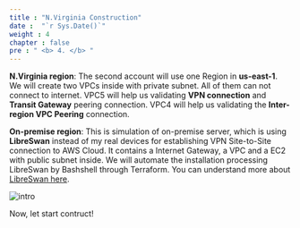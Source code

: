 ```yaml
---
title : "N.Virginia Construction"
date :  "`r Sys.Date()`" 
weight : 4
chapter : false
pre : " <b> 4. </b> "
---
```



**N.Virginia region**: The second account will use one Region in **us-east-1**. We will create two VPCs inside with private subnet. All of them can not connect to internet. VPC5 will help us validating **VPN connection** and **Transit Gateway** peering connection. VPC4 will help us validating the **Inter-region VPC Peering** connection.

**On-premise region**: This is simulation of on-premise server, which is using **LibreSwan** instead of my real devices for establishing VPN Site-to-Site connection to AWS Cloud. It contains a Internet Gateway, a VPC and a EC2 with public subnet inside. We will automate the installation processing LibreSwan by Bashshell through Terraform. You can understand more about [LibreSwan here](https://v2d27.github.io/aws-fcj/ws1/4-sitetositevpn/4.4-libreswan/).

![intro](/aws-fcj/ws2/images/2.content/us.png)

Now, let start contruct!